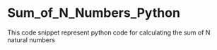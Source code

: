 # Sum_of_N_Numbers_Python
This code snippet represent python code for calculating the sum of N natural numbers
